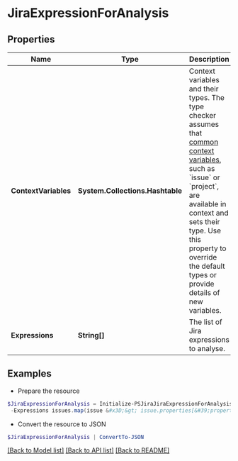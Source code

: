 # JiraExpressionForAnalysis
## Properties

Name | Type | Description | Notes
------------ | ------------- | ------------- | -------------
**ContextVariables** | **System.Collections.Hashtable** | Context variables and their types. The type checker assumes that [common context variables](https://developer.atlassian.com/cloud/jira/platform/jira-expressions/#context-variables), such as &#x60;issue&#x60; or &#x60;project&#x60;, are available in context and sets their type. Use this property to override the default types or provide details of new variables. | [optional] 
**Expressions** | **String[]** | The list of Jira expressions to analyse. | 

## Examples

- Prepare the resource
```powershell
$JiraExpressionForAnalysis = Initialize-PSJiraJiraExpressionForAnalysis  -ContextVariables null `
 -Expressions issues.map(issue &#x3D;&gt; issue.properties[&#39;property_key&#39;])
```

- Convert the resource to JSON
```powershell
$JiraExpressionForAnalysis | ConvertTo-JSON
```

[[Back to Model list]](../README.md#documentation-for-models) [[Back to API list]](../README.md#documentation-for-api-endpoints) [[Back to README]](../README.md)


